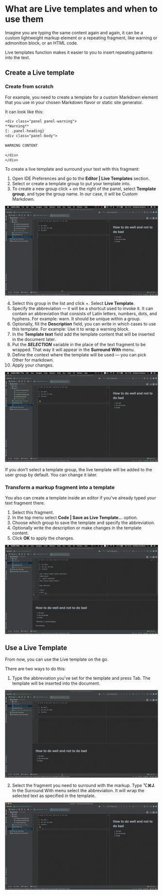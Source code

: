 # What are Live templates and when to use them

Imagine you are typing the same content again and again, it
can be a custom lightweight markup element or a repeating fragment, like
warning or admonition block, or an HTML code.

Live templates function makes it easier to you to insert repeating patterns
into the text.

## Create a Live template

### Create from scratch

For example, you need to create a template for a custom Markdown element
that you use in your chosen Markdown flavor or static site generator.

It can look like this:

````
<div class="panel panel-warning">
**Warning**
{: .panel-heading}
<div class="panel-body">

WARNING CONTENT

</div>
</div>
````

To create a live template and surround your text with this fragment:
1. Open IDE Preferences and go to the **Editor | Live Templates** section.
2. Select or create a template group to put your template into.
3. To create a new group click + on the right of the panel, select **Template
   group**, and type the group name. In our case, it will be Custom Markdown.

![Creategroup](static/createagroup.gif)

4. Select this group in the list and click +. Select **Live
   Template**.
5. Specify the abbreviation — it will be a shortcut used to invoke it. It can contain an abbreviation that consists of Latin letters,
   numbers, dots, and hyphens. For example: warn. It should be unique within a group.
6. Optionally, fill the **Description** field, you can write in which cases to use this template. For example: Use it to wrap a warning block.
7. In the **Template text** field add the template content that will be
   inserted in the document later.
8. Put the **$SELECTION$** variable in the place of the text fragment to be 
   wrapped. That way it will appear in the **Surround With** menu.
9. Define the context where the template will be used — you can pick Other
   for markdown.
10. Apply your changes.

![Create](static/createwithvariable.gif)

If you don't select a template group, the live template will be added to the user group by default. You can change it later.

### Transform a markup fragment into a template

You also can create a template inside an editor if you've already typed your
text fragment there.

1. Select this fragment.
2. In the top menu select **Code | Save as Live Template...** option.
3. Choose which group to save the template and specify the abbreviation.
4. Optionally write the description or make changes in the template content.
5. Click **OK** to apply the changes.

![Transform](static/createfromeditor.gif)

## Use a Live Template

From now, you can use the Live template on the go.

There are two ways to do this:
1. Type the abbreviation you've set for the template and press Tab. The template will be inserted into the document.

![Use](static/usetemplate.gif)

2. Select the fragment you need to surround with the markup. Type **⌥⌘J**. 
   In the Surround With menu select the abbreviation. It will wrap the 
   selected text as specified in the template.

![Wrap](static/wrapatext.gif)
